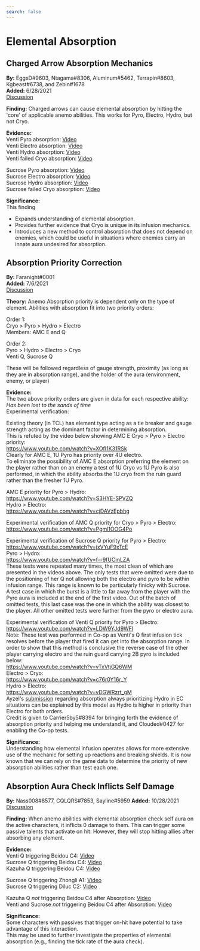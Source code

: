 ```yaml
---
search: false
---
```


# Elemental Absorption

## Charged Arrow Absorption Mechanics

**By:** EggsD\#9603, Ntagama\#8306, Aluminum\#5462, Terrapin\#8603, Kgbeast\#6738, and Zebin\#1678  
**Added:** 6/28/2021  
[Discussion](https://tickettool.xyz/direct?url=https://cdn.discordapp.com/attachments/839140280560255106/850180845259063296/transcript-sucrose-burst-absorption.html)

**Finding:** Charged arrows can cause elemental absorption by hitting the 'core' of applicable anemo abilities. This works for Pyro, Electro, Hydro, but not Cryo.

**Evidence:**  
Venti Pyro absorption: [Video](https://youtu.be/6pMIzWzh5fg)  
Venti Electro absorption: [Video](https://youtu.be/aufmDrKW89U?)  
Venti Hydro absorption: [Video](https://youtu.be/aWcEadXe2Z4)  
Venti failed Cryo absorption: [Video](https://youtu.be/CJ4asq8ubcY)  

Sucrose Pyro absorption: [Video](https://youtu.be/IzIWkDpYHTg)  
Sucrose Electro absorption: [Video](https://youtu.be/f2wxKQFurp8)  
Sucrose Hydro absorption: [Video](https://youtu.be/-eUD7O15fuU)  
Sucrose failed Cryo absorption: [Video](https://youtu.be/ntH3tRuJSXc)  

**Significance:**  
This finding  
- Expands understanding of elemental absorption.  
- Provides further evidence that Cryo is unique in its infusion mechanics.  
- Introduces a new method to control absorption that does not depend on enemies, which could be useful in situations where enemies carry an innate aura undesired for absorption.  

## Absorption Priority Correction

**By:** Faranight\#0001  
**Added:** 7/6/2021  
[Discussion](https://tickettool.xyz/direct?url=https://cdn.discordapp.com/attachments/854304358921404448/862102016271712256/transcript-absorption-priority-correction.html)

**Theory:** Anemo Absorption priority is dependent only on the type of element. Abilities with absorption fit into two priority orders:  

Order 1:  
Cryo > Pyro > Hydro > Electro  
Members: AMC E and Q  

Order 2:  
Pyro > Hydro > Electro > Cryo  
Venti Q, Sucrose Q  

These will be followed regardless of gauge strength, proximity (as long as they are in absorption range), and the holder of the aura (environment, enemy, or player)

**Evidence:**  
The two above priority orders are given in data for each respective ability:  
*Has been lost to the sands of time*  
Experimental verification:  

Existing theory (in TCL) has element type acting as a tie breaker and gauge strength acting as the dominant factor in determining absorption.  
This is refuted by the video below showing AMC E Cryo > Pyro > Electro priority:  
https://www.youtube.com/watch?v=XOfI1K31RSk  
Clearly for AMC E, 1U Pyro has priority over 4U electro.  
To eliminate the possibility of AMC E absorption preferring the element on the player rather than on an enemy a test of 1U Cryo vs 1U Pyro is also performed, in which the ability absorbs the 1U cryo from the ruin guard rather than the fresher 1U Pyro.  

AMC E priority for Pyro > Hydro:  
https://www.youtube.com/watch?v=S3HYE-SPVZQ  
Hydro > Electro:  
https://www.youtube.com/watch?v=cjDAVzEpbhg  

Experimental verification of AMC Q priority for Cryo > Pyro > Electro:  
https://www.youtube.com/watch?v=Pgml1OOG4Po  

Experimental verification of Sucrose Q priority for Pyro > Electro:  
https://www.youtube.com/watch?v=jxVYuF9xTcE  
Pyro > Hydro:  
https://www.youtube.com/watch?v=f--9fUCmLZA  
These tests were repeated many times, the most clean of which are presented in the videos above. The only tests that were omitted were due to the positioning of her Q not allowing both the electro and pyro to be within infusion range. This range is known to be particularly finicky with Sucrose. A test case in which the burst is a little to far away from the player with the Pyro aura is included at the end of the first video. Out of the batch of omitted tests, this last case was the one in which the ability was closest to the player. All other omitted tests were further from the pyro or electro aura.  

Experimental verification of Venti Q priority for Pyro > Electro:  
https://www.youtube.com/watch?v=LDW9YJd9WFI  
Note: These test was performed in Co-op as Venti's Q first infusion tick resolves before the player that fired it can get into the absorption range. In order to show that this method is conclusive the reverse case of the other player carrying electro and the ruin guard carrying 2B pyro is included below:  
https://www.youtube.com/watch?v=vTxVtjGQ6WM  
Electro > Cryo:  
https://www.youtube.com/watch?v=c76r0Y16r_Y  
Hydro > Electro:  
https://www.youtube.com/watch?v=vDGWRzrt_gM  
Ayzel's [submission](https://discord.com/channels/763583452762734592/765191980115689542/834245628874981426) regarding absorption always prioritizing Hydro in EC situations can be explained by this model as Hydro is higher in priority than Electro for both orders.  
Credit is given to Carrier5by5\#8394 for bringing forth the evidence of absorption priority and helping me understand it, and Clouded\#0427 for enabling the Co-op tests.  


**Significance:**  
Understanding how elemental infusion operates allows for more extensive use of the mechanic for setting up reactions and breaking shields. It is now known that we can rely on the game data to determine the priority of new absorption abilities rather than test each one.

## Absorption Aura Check Inflicts Self Damage

**By:** Nass008\#8577, CQLQRS\#7853, Sayline\#5959
**Added:** 10/28/2021  
[Discussion](https://tickettool.xyz/direct?url=https://cdn.discordapp.com/attachments/902503398396538891/903470600062902332/transcript-absorption-aura-check-count-as-self-dmg.html)

**Finding:** When anemo abilities with elemental absorption check self aura on the active characters, it inflicts 0 damage to them. This can trigger some passive talents that activate on hit. However, they will stop hitting allies after absorbing any element.

**Evidence:**  
Venti Q triggering Beidou C4: [Video](https://imgur.com/ScuOXnH)  
Sucrose Q triggering Beidou C4: [Video](https://imgur.com/LX5CLXE)  
Kazuha Q triggering Beidou C4: [Video](https://imgur.com/RM5AJXD)  

Sucrose Q triggering Zhongli A1: [Video](https://imgur.com/a/vlYJ8dW)  
Sucrose Q triggering Diluc C2: [Video](https://youtu.be/m8WGg3DfXSo)  

Kazuha Q *not* triggering Beidou C4 after Absorption: [Video](https://youtu.be/EgYM8ZftuOY)  
Venti and Sucrose *not* triggering Beidou C4 after Absorption: [Video](https://youtu.be/nQR8nxX7ckU)  

**Significance:**  
Some characters with passives that trigger on-hit have potential to take advantage of this interaction.  
This may be used to further investigate the properties of elemental absorption (e.g., finding the tick rate of the aura check).  
